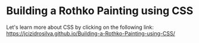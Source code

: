 # Building a Rothko Painting using CSS
 Let's learn more about CSS by clicking on the following link: 
 https://jcizidrosilva.github.io/Building-a-Rothko-Painting-using-CSS/
